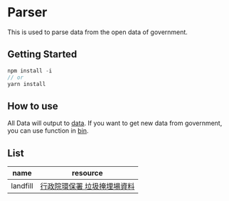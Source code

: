 # Parser

This is used to parse data from the open data of government.

## Getting Started

```javascript
npm install -i
// or
yarn install
```

## How to use

All Data will output to [data](./data).
If you want to get new data from government, you can use function in [bin](./bin).

## List

| name | resource |
|------|----------|
| landfill | [行政院環保署 垃圾掩埋場資料](http://erdb.epa.gov.tw/DataRepository/Facilities/Landfill.aspx?topic1=%E5%9C%B0&topic2=%E8%A8%AD%E6%96%BD&subject=%E5%BB%A2%E6%A3%84%E7%89%A9%E8%99%95%E7%90%86) |
